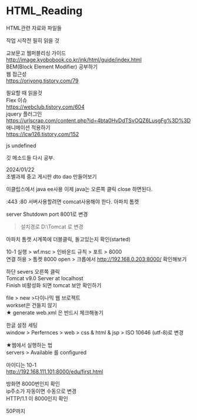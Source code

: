 # HTML_Reading
HTML관련 자료와 파일들

작업 시작전 필히 읽을 것

교보문고 웹퍼블리싱 가이드<br>
http://image.kyobobook.co.kr/ink/html/guide/index.html
<br>
BEM(Block Element Modifier) 공부하기<br>
웹 접근성<br>
https://oriyong.tistory.com/79<br>


필요할 때 읽을것<br>
Flex 이슈<br>
https://webclub.tistory.com/604<br>
jquery 플러그인<br>
https://urlscrap.com/content.php?id=4bta0HvDdTSvOQZ6LusgFg%3D%3D<br>
애니메이션 적용하기<br>
https://lcw126.tistory.com/152<br>

js undefined<br>

깃 메소드들 다시 공부.<br>

2024/01/22<br/>
조별과제 중고 게시판 dto dao 만들어보기<br/>

이클립스에서 java ee사용 이제 java는 오른쪽 클릭 close 하면된다.<br/>

:443
:80
서버사용할려면 comcat사용해야 한다. 아파치 톰켓<br/>

server Shutdown port 8001로 변경<br/>
> 설치경로 D:\Tomcat 로 변경<br/>

아파치 톰캣 시계쪽에 더블클릭, 돌고있는지 확인(started)<br/>

10-1 실행 > wf.msc > 인바운드 규칙 > 포트 >  8000<br/>
연결 허용 > 톰켓 8000 open > 크롭에서 http://192.168.0.203:8000/ 확인해보기<br/>

하단 severs 오른쪽 클릭<br/>
Tomcat v9.0 Server at localhost<br/>
Finish 비활성화 되면 tomcat 보안 확인하기<br/>

file > new >다이나믹 웹 브로젝트<br/>
workset은 건들지 않기<br/>
★ generate web.xml 은 반드시 체크해놓기<br/>

한글 설정 세팅<br/>
window > Perfernces  > web  > css & html & jsp > ISO 10646 (utf-8)로 변경<br/>

★웹에서 실행하는 법<br/>
servers > Available 를 configured <br/>

아이디는 10-1<br/>
http://192.168.111.101:8000/edu/first.html<br/>

방화면 8000번인지 확인<br/>
ip주소가 자동이면 수동으로 변경<br/>
HTTP/1.1 이 8000인지 확인<br/>

50P까지<br/>



